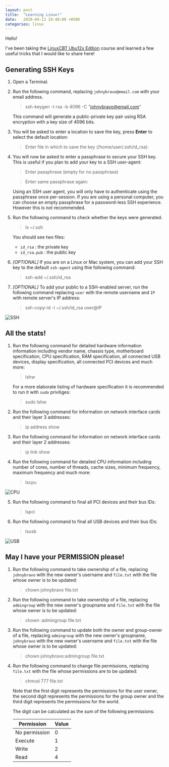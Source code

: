 ```yaml
---
layout: post
title:  "Learning Linux!"
date:   2020-04-13 19:40:00 +0500
categories: linux
---
```

Hello!

I've been taking the [LinuxCBT Ubu12x Edition](https://www.linuxcbt.com/products_linuxcbt_ubu12x_edition) course and learned a few useful tricks that I would like to share here!

## Generating SSH Keys

1. Open a Terminal.
2. Run the following command, replacing `johnybravo@email.com` with your email address.

    >ssh-keygen -t rsa -b 4096 -C "johnybravo@email.com"

    This command will generate a public-private key pair using RSA encryption with a key size of 4096 bits.


3. You will be asked to enter a location to save the key, press **Enter** to select the default location:
    >Enter file in which to save the key (/home/user/.ssh/id_rsa):

4. You will now be asked to enter a passphrase to secure your SSH key. This is useful if you plan to add your key to a SSH user-agent:

    >Enter passphrase (empty for no passphrase)

    >Enter same passphrase again:

    Using an SSH user agent, you will only have to authenticate using the passphrase once per-session. If you are using a personal computer, you can choose an empty passphrase for a password-less SSH experience. However this is not recommended.

5. Run the following command to check whether the keys were generated.

    >ls ~/.ssh

    You should see two files:

    - `id_rsa` : the private key
    - `id_rsa.pub` : the public key



6. *[OPTIONAL]* If you are on a Linux or Mac system, you can add your SSH key to the default `ssh-agent` using thie following command:
    >ssh-add ~/.ssh/id_rsa

7. *[OPTIONAL]* To add your public to a SSH-enabled server, run the following command replacing `user` with the remote username and `IP` with remote server's IP address:
    >ssh-copy-id -i ~/.ssh/id_rsa user@IP

![SSH](https://imgur.com/LnETYmm.png)

## All the stats!

1. Run the following command for detailed hardware information information including vendor name, chassis type, motherboard specification, CPU specification, RAM specification, all connected USB devices, display specification, all connected PCI devices and much more:
    >lshw

    For a more elaborate listing of hardware specification it is recommended to run it with `sudo` priviliges:
    >sudo lshw

2. Run the following command for information on network interface cards and their layer 3 addresses:
    >ip address show

3. Run the following command for information on network interface cards and their layer 2 addresses:
    >ip link show

4. Run the following command for detailed CPU information including number of cores, number of threads, cache sizes, minimum frequency, maximum frequency and much more:
    >lscpu

![CPU](https://imgur.com/c2dOAC7.png)

5. Run the following command to final all PCI devices and their bus IDs:
    >lspci

6. Run the following command to final all USB devices and their bus IDs:
    >lsusb

![USB](https://i.imgur.com/zQy7zfe.png)

## May  I have your PERMISSION please!

1. Run the following command to take ownership of a file, replacing `johnybravo` with the new owner's username and `file.txt` with the file whose owner is to be updated:
    >chown johnybravo file.txt

2. Run the following command to take ownership of a file, replacing `admingroup` with the new owner's groupname and `file.txt` with the file whose owner is to be updated:
    >chown :admingroup file.txt

3. Run the following command to update both the owner and group-owner of a file, replacing `admingroup` with the new owner's groupname, `johnybravo` with the new owner's username and `file.txt` with the file whose owner is to be updated:
    >chown johnybravo:admingroup file.txt

4. Run the following command to change file permissions, replacing `file.txt` with the file whose permissions are to be updated:
    >chmod 777 file.txt

    Note that the first digit represents the permissions for the user owner, the second digit represents the permissions for the group owner and the third digit represents the permissions for the world.

    The digit can be calculated as the sum of the following permissions:

    | Permission | Value |
    |---|---|
    | No permission | 0 |
    | Execute | 1 |
    | Write | 2 |
    | Read | 4 |

